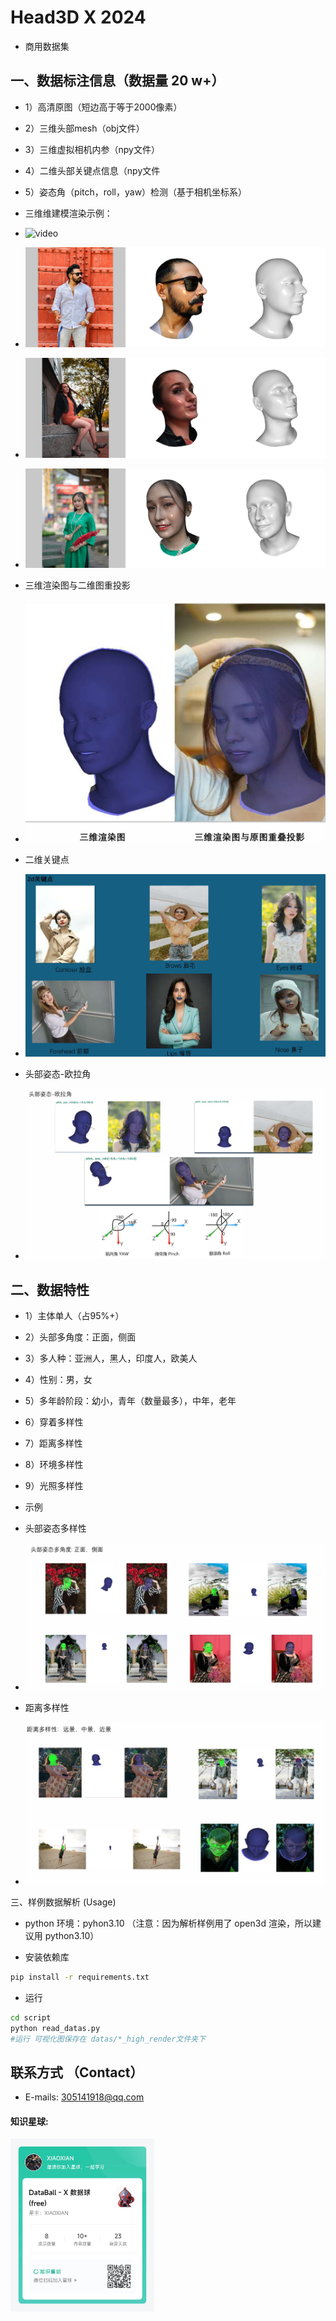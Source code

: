 # Head3D X 2024
* 商用数据集
## 一、数据标注信息（数据量 20 w+）

* 1）高清原图（短边高于等于2000像素）
* 2）三维头部mesh（obj文件）
* 3）三维虚拟相机内参（npy文件）
* 4）二维头部关键点信息（npy文件
* 5）姿态角（pitch，roll，yaw）检测（基于相机坐标系）

* 三维维建模渲染示例：  
* ![video](./samples/sample.gif)    

* ![image](./samples/1.jpg)    

* ![image](./samples/2.jpg)  

* ![image](./samples/3.jpg)   

* 三维渲染图与二维图重投影
* ![image](./samples/4.jpg)   
* 二维关键点
* ![image](./samples/5.jpg)   

* 头部姿态-欧拉角
* ![image](./samples/6.jpg)   

## 二、数据特性
* 1）主体单人（占95%+）
* 2）头部多角度：正面，侧面
* 3）多人种：亚洲人，黑人，印度人，欧美人
* 4）性别：男，女
* 5）多年龄阶段：幼小，青年（数量最多），中年，老年
* 6）穿着多样性
* 7）距离多样性
* 8）环境多样性
* 9）光照多样性   

* 示例
* 头部姿态多样性
* ![image](./samples/7.jpg)  
* 距离多样性
* ![image](./samples/8.jpg)  

三、样例数据解析 (Usage)
* python 环境：pyhon3.10 （注意：因为解析样例用了 open3d 渲染，所以建议用 python3.10）

* 安装依赖库
```bash
pip install -r requirements.txt
```
* 运行

```bash
cd script
python read_datas.py
#运行 可视化图保存在 datas/*_high_render文件夹下
```


## 联系方式 （Contact）  
* E-mails: 305141918@qq.com   

#### 知识星球:

<img src="./samples/zsxq.jpg"  align = "left"  width="230" />
